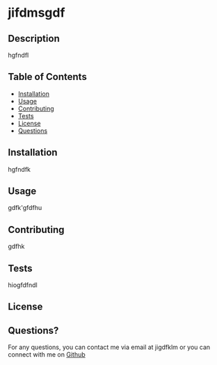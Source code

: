 
  # jifdmsgdf

  


  ## Description
  
  hgfndfl

  ## Table of Contents

  * [Installation](#installation)
  * [Usage](#usage)
  * [Contributing](#contributing)
  * [Tests](#tests)
  * [License](#license)
  * [Questions](#questions)

  ## Installation

  hgfndfk

  ## Usage

  gdfk'gfdfhu

  ## Contributing

  gdfhk

  ## Tests

  hiogfdfndl

 
  ## License




 


  ## Questions?

  For any questions, you can contact me via email at jigdfklm 
  or you can connect with me on <a href=" https://github.com/gfnndfkl">Github</a> 
 
